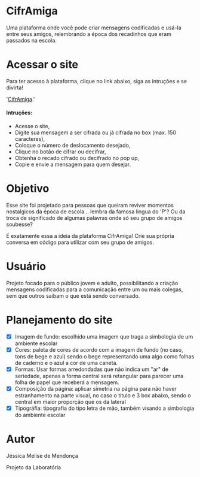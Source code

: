 # CifrAmiga

Uma plataforma onde você pode criar mensagens codificadas e usá-la entre seus amigos, relembrando a época dos recadinhos que eram passados na escola.

# Acessar o site

Para ter acesso à plataforma, clique no link abaixo, siga as intruções e se divirta!

'[CifrAmiga](https://jessicamelise.github.io/SAP004-cipher/).'

#### Intruções:

- Acesse o site,
- Digite sua mensagem a ser cifrada ou já cifrada no box (max. 150 caracteres),
- Coloque o número de deslocamento desejado,
- Clique no botão de cifrar ou decifrar,
- Obtenha o recado cifrado ou decifrado no pop up,
- Copie e envie a mensagem para quem desejar.

# Objetivo

Esse site foi projetado para pessoas que queiram reviver momentos nostalgicos da época de escola... lembra da famosa lingua do 'P'? Ou da troca de significado de algumas palavras onde só seu grupo de amigos soubesse? 

É exatamente essa a ideia da plataforma CifrAmiga! Crie sua própria conversa em código para utilizar com seu grupo de amigos.

# Usuário

Projeto focado para o público jovem e adulto, possibilitando a criação mensagens codificadas para a comunicação entre um ou mais colegas, sem que outros saibam o que está sendo conversado.

# Planejamento do site

- [x] Imagem de fundo: escolhido uma imagem que traga a simbologia de um ambiente escolar
- [x] Cores: paleta de cores de acordo com a imagem de fundo (no caso, tons de bege e azul) sendo o bege representando uma algo como folhas de caderno e o azul a cor de uma caneta.
- [x] Formas: Usar formas arredondadas que não indica um "ar" de seriedade, apenas a forma central será retangular para parecer uma folha de papel que receberá a mensagem.
- [x] Composição da página: aplicar simetria na página para não haver estranhamento na parte visual, no caso o titulo e 3 box abaixo, sendo o central em maior proporção que os da lateral
- [x] Tipográfia: tipografia do tipo letra de mão, também visando a simbologia do ambiente escolar

# Autor
Jéssica Melise de Mendonça

Projeto da Laboratória